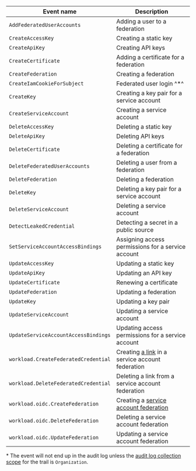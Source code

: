 Event name | Description
--- | ---
`AddFederatedUserAccounts` | Adding a user to a federation
`CreateAccessKey` | Creating a static key
`CreateApiKey` | Creating API keys
`CreateCertificate` | Adding a certificate for a federation
`CreateFederation` | Creating a federation
`CreateIamCookieForSubject` | Federated user login ^*^
`CreateKey` | Creating a key pair for a service account
`CreateServiceAccount` | Creating a service account
`DeleteAccessKey` | Deleting a static key
`DeleteApiKey` | Deleting API keys
`DeleteCertificate` | Deleting a certificate for a federation
`DeleteFederatedUserAccounts` | Deleting a user from a federation
`DeleteFederation` | Deleting a federation
`DeleteKey` | Deleting a key pair for a service account
`DeleteServiceAccount` | Deleting a service account
`DetectLeakedCredential` | Detecting a secret in a public source
`SetServiceAccountAccessBindings` | Assigning access permissions for a service account
`UpdateAccessKey` | Updating a static key
`UpdateApiKey` | Updating an API key
`UpdateCertificate` | Renewing a certificate
`UpdateFederation` | Updating a federation
`UpdateKey` | Updating a key pair
`UpdateServiceAccount` | Updating a service account
`UpdateServiceAccountAccessBindings` | Updating access permissions for a service account
`workload.CreateFederatedCredential` | Creating [a link](../../../iam/concepts/workload-identity.md#federated-credentials) in a service account federation
`workload.DeleteFederatedCredential` | Deleting a link from a service account federation
`workload.oidc.CreateFederation` | Creating a [service account federation](../../../iam/concepts/workload-identity.md)
`workload.oidc.DeleteFederation` | Deleting a service account federation
`workload.oidc.UpdateFederation` | Updating a service account federation

\* The event will not end up in the audit log unless the [audit log collection scope](../../../audit-trails/concepts/trail.md#collecting-area) for the trail is `Organization`.